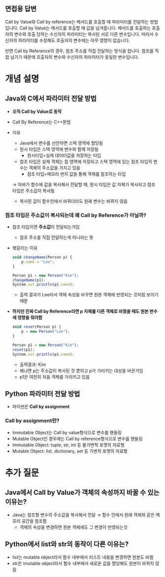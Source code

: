 ## 면접용 답변

Call by Value와 Call by reference는 메서드를 호출할 때 파라미터를 전달하는 방법입니다. Call by Value는 메서드를 호출할 때 값을 넘겨줍니다. 메서드를 호출하는 호출자의 변수와 호출 당하는 수신자의 파라미터는 복사된 서로 다른 변수입니다. 따라서 수신자의 파라미터를 수정해도 호출자의 변수에는 아무 영향이 없습니다.

반면 Call by Reference의 경우, 참조 주소를 직접 전달하는 방식을 씁니다. 참조를 직접 넘기기 때문에 호출자의 변수와 수신자의 파라미터가 동일한 변수입니다.

# 개념 설명

## Java와 C에서 파라미터 전달 방법

- **오직 Call by Value로 동작**
- Call By Reference는 C++문법
- 이유
    - Java에서 변수를 선언하면 스택 영역에 할당됨
    - 원시 타입은 스택 영역에 변수와 함께 저장됨
        - 원시타입=실제 데이터값을 저장하는 타입
    - 참조 타입은 실제 객체는 힙 영역에 저장되고 스택 영역에 있는 참조 타입의 변수는 객체의 주소값을 가지고 있음
        - 참조 타입=메모리 번지 값을 통해 객체를 참조하는 타입
    
    → 자바가 함수에 값을 복사해서 전달할 때, 원시 타입은 값 자체가 복사되고 참조 타입은 주소값이 복사됨
    
    - 복사된 값이 함수안에서 바뀌더라도 원래 변수는 바뀌지 않음

### 참조 타입은 주소값이 복사되는데 왜 Call by Reference가 아닐까?

- 참조 타입이면 **주소값**이 전달되는거임
    - 참조 주소를 직접 전달하는게 아니라는 뜻
- 헷갈리는 이유
    
    ```jsx
    void changeName(Person p) {
        p.name = "Lee";
    }
    
    Person p1 = new Person("Kim");
    changeName(p1);
    System.out.println(p1.name);
    ```
    
    - 출력 결과가 Lee라서 객체 속성을 바꾸면 원본 객체에 반영되는 것처럼 보이기 때문
- **하지만 진짜 Call by Reference라면 p 자체를 다른 객체로 바꿨을 때도 원본 변수에 영향을 줘야함**
    
    ```jsx
    void reset(Person p) {
        p = new Person("Lee");
    }
    
    Person p1 = new Person("Kim");
    reset(p1);
    System.out.println(p1.name);
    ```
    
    - 출력결과: Kim
    - 왜냐면 p는 주소값이 복사된 것 뿐이고 p가 가리키는 대상을 바꾼거임
    - p1은 여전히 처음 객체를 가리키고 있음

## Python 파라미터 전달 방법

- 파이썬은 **Call by assignment**

### **Call by assignment란?**

- Immutable Object는 Call by value형식으로 변수를 핸들링
- Mutable Object인 경우에는 Call by reference형식으로 변수를 핸들링
- Immutable Object: tuple, str, int 등 불가변적 포맷의 자료형
- Mutable Object: list, dictionary, set 등 가변적 포맷의 자료형

# 추가 질문

## **Java에서 Call by Value가 객체의 속성까지 바꿀 수 있는 이유는?**

- Java는 참조형 변수의 주소값을 복사해서 전달 → 함수 안에서 원래 객체와 같은 메모리 공간을 참조함
    - 객체의 속성을 변경하면 원본 객체에도 그 변경이 반영되는것

## Python에서 list와 str의 동작이 다른 이유는?

- list는 mutable object라서 함수 내부에서 리스트 내용을 변경하면 원본도 바뀜
- str은 imutable object라서 함수 내부에서 새로운 값을 할당해도 원본이 바뀌지 않음